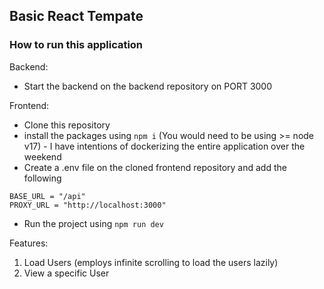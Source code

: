 ## Basic React Tempate

### How to run this application

Backend:

-   Start the backend on the backend repository on PORT 3000

Frontend:

-   Clone this repository
-   install the packages using `npm i` (You would need to be using >= node v17) - I have intentions of dockerizing the entire application over the weekend
-   Create a .env file on the cloned frontend repository and add the following

```
BASE_URL = "/api"
PROXY_URL = "http://localhost:3000"
```

-   Run the project using `npm run dev`

Features:

1. Load Users (employs infinite scrolling to load the users lazily)
2. View a specific User

